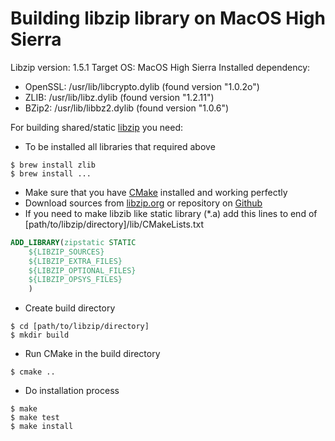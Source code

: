 # Building libzip library on MacOS High Sierra

Libzip version: 1.5.1
Target OS: MacOS High Sierra
Installed dependency:

* OpenSSL: /usr/lib/libcrypto.dylib (found version "1.0.2o")
* ZLIB: /usr/lib/libz.dylib (found version "1.2.11")
* BZip2: /usr/lib/libbz2.dylib (found version "1.0.6")

For building shared/static [libzip](https://libzip.org) you need:

* To be installed all libraries that required above
```console
$ brew install zlib
$ brew install ...
```
* Make sure that you have [CMake](https://cmake.org) installed and working perfectly
* Download sources from [libzip.org](https://libzip.org/download/) or repository on [Github](https://github.com/nih-at/libzip/)
* If you need to make libzib like static library (*.a) add this lines to end of [path/to/libzip/directory]/lib/CMakeLists.txt
```cmake
ADD_LIBRARY(zipstatic STATIC 
	${LIBZIP_SOURCES}
	${LIBZIP_EXTRA_FILES}
	${LIBZIP_OPTIONAL_FILES}
	${LIBZIP_OPSYS_FILES}
	)
```
* Create build directory
```console
$ cd [path/to/libzip/directory]
$ mkdir build
```
* Run CMake in the build directory
```console
$ cmake ..
```
* Do installation process
```console
$ make
$ make test
$ make install
```